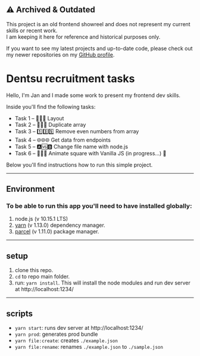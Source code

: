 ## ⚠️ Archived & Outdated

This project is an old frontend showreel and does not represent my current skills or recent work.  
I am keeping it here for reference and historical purposes only.

If you want to see my latest projects and up-to-date code, please check out my newer repositories on my [GitHub profile](https://github.com/waether-the-strm).

# Dentsu recruitment tasks
Hello, I'm Jan and I made some work to present my frontend dev skills.

Inside you'll find the following tasks:
- Task 1 – :newspaper::newspaper::newspaper: Layout
- Task 2 – :busts_in_silhouette::busts_in_silhouette::busts_in_silhouette: Duplicate array 
- Task 3 – :one::three::five: Remove even numbers from array
- Task 4 – :globe_with_meridians::globe_with_meridians::globe_with_meridians: Get data from endpoints
- Task 5 – :a::vs::b: Change file name with node.js
- Task 6 – :black_square_button::white_square_button::black_square_button: Animate square with Vanilla JS (in progress…) :construction_worker:

Below you'll find instructions how to run this simple project.


___
## Environment

### To be able to run this app you'll need to have installed globally:

1. node.js (v 10.15.1 LTS)
2. [yarn](https://yarnpkg.com/en/docs/install) (v 1.13.0) dependency manager.
3. [parcel](https://parceljs.org/getting_started.html) (v 1.11.0) package manager.
---
## setup
1. clone this repo.
2. `cd` to repo main folder.
3. run: `yarn install`. This will install the node modules and run dev server at http://localhost:1234/
---
## scripts
* `yarn start`: runs dev server at http://localhost:1234/
* `yarn prod`: generates prod bundle
* `yarn file:create`: creates `./example.json`
* `yarn file:rename`: renames `./example.json` to `./sample.json`
